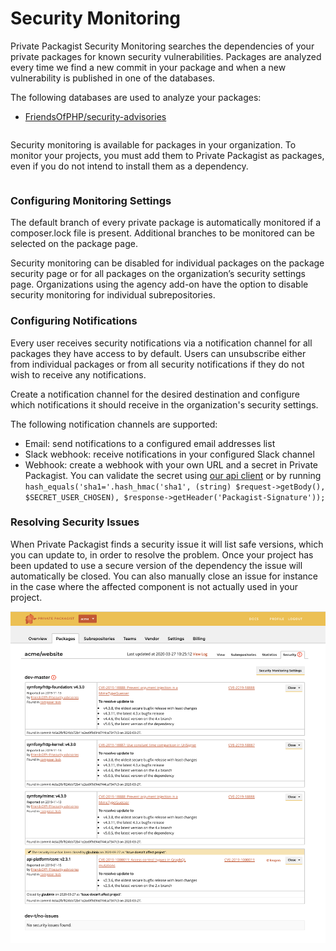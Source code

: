 # Security Monitoring

Private Packagist Security Monitoring searches the dependencies of your private packages for known security vulnerabilities.
Packages are analyzed every time we find a new commit in your package and when a new vulnerability is published in one of the databases.

The following databases are used to analyze your packages:
* [FriendsOfPHP/security-advisories](https://github.com/FriendsOfPHP/security-advisories)

<div class="row column">
    <div class="callout warning">
        <p>Security monitoring is available for packages in your organization. To monitor your projects, you must add them to Private Packagist as packages, even if you do not intend to install them as a dependency.</p>
    </div>
</div>


### Configuring Monitoring Settings
The default branch of every private package is automatically monitored if a composer.lock file is present.
Additional branches to be monitored can be selected on the package page.

Security monitoring can be disabled for individual packages on the package security page or for all packages
on the organization’s security settings page.
Organizations using the agency add-on have the option to disable security monitoring for individual subrepositories.

### Configuring Notifications
Every user receives security notifications via a notification channel for all packages they have access to by default.
Users can unsubscribe either from individual packages or from all security notifications if they do not wish to receive any notifications.

Create a notification channel for the desired destination and configure which notifications it should receive in the organization's security settings.

The following notification channels are supported:
* Email: send notifications to a configured email addresses list
* Slack webhook: receive notifications in your configured Slack channel
* Webhook: create a webhook with your own URL and a secret in Private Packagist. You can validate the secret using [our api client](https://github.com/packagist/private-packagist-api-client#validate-incoming-webhook-payloads) or by running ```hash_equals('sha1='.hash_hmac('sha1', (string) $request->getBody(), $SECRET_USER_CHOSEN), $response->getHeader('Packagist-Signature'));```

### Resolving Security Issues
When Private Packagist finds a security issue it will list safe versions, which you can update to, in order to resolve the problem.
Once your project has been updated to use a secure version of the dependency the issue will automatically be closed.
You can also manually close an issue for instance in the case where the affected component is not actually used in your project.

![Handle security issues](/Resources/public/img/docs/feature/security-monitoring-handle-issues.png)
